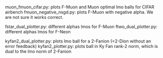 muon_fmuon_cifar.py: plots F-Muon and Muon optimal lmo balls for CIFAR airbench
fmuon_negative_nsgd.py: plots F-Muon with negative alpha. We are not sure it works correct.

fstar_dual_plotter.py: different alphas lmos for F-Muon
ftwo_dual_plotter.py: different alphas lmos for F-Neon

kyfan2_dual_plotter.py: plots lmo ball for a 2-Fanion (=2-Dion without an error feedback)
kyfan2_plotter.py: plots ball in Ky Fan rank-2 norm, which is dual to the lmo norm of 2-Fanion

